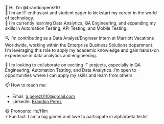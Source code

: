 👋 Hi, I’m @brandonperez10  
🚀 I’m an IT enthusiast and student eager to kickstart my career in the world of technology.  
🌱 I’m currently learning Data Analytics, QA Engineering, and expanding my skills in Automation Testing, API Testing, and Mobile Testing.  

🔍 I’m contributing as a Data Analyst/Engineer Intern at Marriott Vacations Worldwide, working within the Enterprise Business Solutions department. I’m leveraging this role to apply my academic knowledge and gain hands-on experience in data analytics and engineering.  

💞️ I’m looking to collaborate on exciting IT projects, especially in QA Engineering, Automation Testing, and Data Analytics. I’m open to opportunities where I can apply my skills and learn from others.  

📫 How to reach me:  
- Email: b.perez0110@gmail.com  
- LinkedIn: [Brandon Perez](https://www.linkedin.com/in/brandonperez)  

😄 Pronouns: He/Him  
⚡ Fun fact: I am a big gamer and love to participate in alpha/beta tests!
